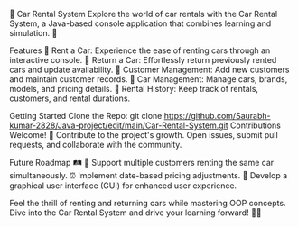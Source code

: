 🚗 Car Rental System
Explore the world of car rentals with the Car Rental System, a Java-based console application that combines learning and simulation. 🌟

Features
🚀 Rent a Car: Experience the ease of renting cars through an interactive console. 🔁 Return a Car: Effortlessly return previously rented cars and update availability. 👥 Customer Management: Add new customers and maintain customer records. 🚗 Car Management: Manage cars, brands, models, and pricing details. 📝 Rental History: Keep track of rentals, customers, and rental durations.

Getting Started
Clone the Repo: git clone https://github.com/Saurabh-kumar-2828/Java-project/edit/main/Car-Rental-System.git
Contributions Welcome! 🎉
Contribute to the project's growth. Open issues, submit pull requests, and collaborate with the community.

Future Roadmap 🛤️
🤝 Support multiple customers renting the same car simultaneously. ⏰ Implement date-based pricing adjustments. 🎨 Develop a graphical user interface (GUI) for enhanced user experience.

Feel the thrill of renting and returning cars while mastering OOP concepts. Dive into the Car Rental System and drive your learning forward! 🚗💨
